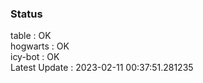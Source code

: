 ### Status


table : OK  
hogwarts : OK  
icy-bot : OK  
Latest Update : 2023-02-11 00:37:51.281235
